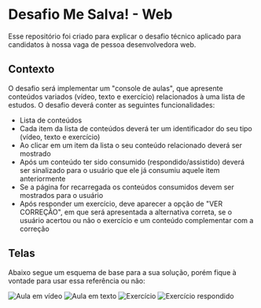 # Desafio Me Salva! - Web

Esse repositório foi criado para explicar o desafio técnico aplicado para candidatos à nossa vaga de pessoa desenvolvedora web.

## Contexto

O desafio será implementar um "console de aulas", que apresente conteúdos variados (vídeo, texto e exercício) relacionados à uma lista de estudos. O desafio deverá conter as seguintes funcionalidades:

- Lista de conteúdos
- Cada item da lista de conteúdos deverá ter um identificador do seu tipo (vídeo, texto e exercício)
- Ao clicar em um item da lista o seu conteúdo relacionado deverá ser mostrado
- Após um conteúdo ter sido consumido (respondido/assistido) deverá ser sinalizado para o usuário que ele já consumiu aquele item anteriormente
- Se a página for recarregada os conteúdos consumidos devem ser mostrados para o usuário
- Após responder um exercício, deve aparecer a opção de "VER CORREÇÃO", em que será apresentada a alternativa correta, se o usuário acertou ou não o exercício e um conteúdo complementar com a correção

## Telas

Abaixo segue um esquema de base para a sua solução, porém fique à vontade para usar essa referência ou não:


![Aula em vídeo](https://user-images.githubusercontent.com/29892001/157113207-e5c0b933-3361-4af7-a4c2-44c677e28027.png)
![Aula em texto](https://user-images.githubusercontent.com/29892001/157113226-31d6a6a3-55c1-4862-a447-75a9d5298a25.png)
![Exercício](https://user-images.githubusercontent.com/29892001/157113253-117fa7cd-dc7f-49ca-86f6-2ec7fbc3ddd8.png)
![Exercício respondido](https://user-images.githubusercontent.com/29892001/157113262-abd5df64-c3e8-4bda-8355-fcd5c19ddf73.png)
